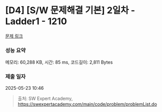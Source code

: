 # [D4] [S/W 문제해결 기본] 2일차 - Ladder1 - 1210 

[문제 링크](https://swexpertacademy.com/main/code/problem/problemDetail.do?contestProbId=AV14ABYKADACFAYh) 

### 성능 요약

메모리: 60,288 KB, 시간: 85 ms, 코드길이: 2,811 Bytes

### 제출 일자

2025-05-23 10:46



> 출처: SW Expert Academy, https://swexpertacademy.com/main/code/problem/problemList.do